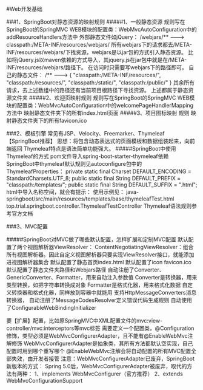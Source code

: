 #Web开发基础

###1、SpringBoot对静态资源的映射规则
#####1、一般静态资源
规则写在SpringBoot的SpringMVC WEB模块的配置类：WebMvcAutoConfiguration中的addResourceHandlers方法中
    外部静态文件如jQuery：
        /webjars/**  --->   classpath:/META-INF/resources/webjars/
        所有webjars下的请求都去/META-INF/resources/webjars/下找资源，webjars是以jar包的方式引入静态资源。
            比如将jQuery.js以maven依赖的方式导入，其jquery.js在jar包中就是在/META-INF/resources/webjars/路径下。
        在访问时只需要写webjars下的路径即可。
    自己的静态文件：
        /**   --->  { "classpath:/META-INF/resources/", "classpath:/resources/", "classpath:/static/", "classpath:/public/" }
        其余所有请求，去上述数组中的路径还有当前项目根路径下寻找资源。
        上述都属于静态资源文件夹
#####2、欢迎页映射规则
规则写在SpringBoot的SpringMVC WEB模块的配置类：WebMvcAutoConfiguration中的welcomePageHandlerMapping方法中
    映射静态文件夹下的所有index.html页面
#####3、项目图标映射
规则
    映射静态文件夹下的所有favicon.ico

###2、模板引擎
常见有JSP、Velocity、Freemarker、Thymeleaf【SpringBoot推荐】
思想：将包含动态表达式的页面模板和数据组装起来，向前端返回
Thymeleaf特点是语法简单功能强大。
#####SpringBoot中使用Thymeleaf的方式
pom文件导入spring-boot-starter-thymeleaf依赖
SpringBoot中thymeleaf默认规则见autoconfigure包中的ThymeleafProperties：
    private static final Charset DEFAULT_ENCODING = StandardCharsets.UTF_8;
    public static final String DEFAULT_PREFIX = "classpath:/templates/";
    public static final String DEFAULT_SUFFIX = ".html";
html中导入名称空间，就会有提示：
    <html xmlns:th="www.thymeleaf.org">
使用示例见：
    java-springboot/src/main/resources/templates/base/thymeleafTest.html
    top.trial.springboot.controller.ThymeleafTestController
Thymeleaf语法规则参考官方文档

###3、MVC配置

#####SpringBoot对MVC做了哪些默认配置，怎样扩展和定制MVC配置
默认配置了两个视图解析器ViewResolver：
    ContentNegotiatingViewResolver：组合所有视图解析器。因此自定义视图解析器只要实现ViewResolver接口，就能添加进视图解析器集合
默认配置了静态首页index.html
默认配置了icon  favicon.ico
默认配置了静态文件夹路径和Webjars路径
自动注册了Converter、GenericConverter、Formatter，用来自动注入参数值
    Converter是转换器，用来类型转换，如把字符串转换成对象
    Formatter是格式化器，用来格式化数据
    自定义转换器和格式化器，同样放到容器中就能用
支持HttpMessageConverters消息转换器，
自动注册了MessageCodesResolver定义错误代码生成规则
自动使用了ConfigurableWebBindingInitializer

要【扩展】配置，比如原SpringMVC中XML配置文件的mvc:view-controller/mvc:interceptors等mvc标签
    需要定义一个配置类，@Configuration修饰，类型必须是WebMvcConfigurerAdapter，且不能有@EnableWebMvc注解修饰
    WebMvcConfigurerAdapter是抽象类，其所有方法都默认空实现，自己配置时用到哪个重写哪个
    @EnableWebMvc注解会将自动配置的所有MVC配置全部失效，由开发者接管
    注意：WebMvcConfigurerAdapter已废弃，SpringBoot新版本的方式：
        Spring 5.0后，WebMvcConfigurerAdapter被废弃，取代的方法有两种：
        1、implements WebMvcConfigurer（官方推荐）
        2、extends WebMvcConfigurationSupport